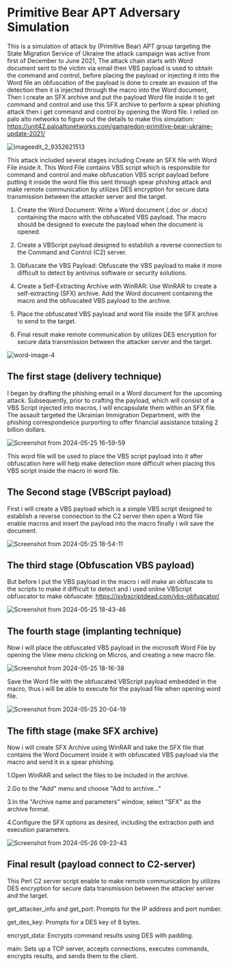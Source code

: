 # Primitive Bear APT Adversary Simulation

This is a simulation of attack by (Primitive Bear) APT group targeting the State Migration Service of Ukraine the attack campaign was active from first of December to June 2021, The attack chain starts with Word document sent to the victim via email then VBS payload is used to obtain the command and control, before placing the payload or injecting it into the Word file an obfuscation of the payload is done to create an evasion of the detection then it is injected through the macro into the Word document, Then i create an SFX archive and put the payload Word file inside it to get command and control and use this SFX archive to perform a spear phishing attack then i get command and control by opening the Word file. I relied on palo alto networks to figure out the details to make this simulation: https://unit42.paloaltonetworks.com/gamaredon-primitive-bear-ukraine-update-2021/


![imageedit_2_9352621513](https://github.com/S3N4T0R-0X0/Primitive-Bear-APT/assets/121706460/a715b1e5-5d3f-48af-a749-7651cb857341)

This attack included several stages including Create an SFX file with Word File inside it. This Word File contains VBS script which is responsible for command and control and make obfuscation VBS script payload before putting it inside the word file this sent through spear phishing attack and make remote communication by utilizes DES encryption for secure data transmission between the attacker server and the target.

1. Create the Word Document: Write a Word document (.doc or .docx) containing the macro with the obfuscated VBS payload. The macro should be designed to execute the payload when the document is opened. 

2. Create a VBScript payload designed to establish a reverse connection to the Command and Control (C2) server.

3. Obfuscate the VBS Payload: Obfuscate the VBS payload to make it more difficult to detect by antivirus software or security solutions.

4. Create a Self-Extracting Archive with WinRAR: Use WinRAR to create a self-extracting (SFX) archive.
Add the Word document containing the macro and the obfuscated VBS payload to the archive.

5. Place the obfuscated VBS payload and word file inside the SFX archive to send to the target.

6. Final result make remote communication by utilizes DES encryption for secure data transmission between the attacker server and the target. 


![word-image-4](https://github.com/S3N4T0R-0X0/Primitive-Bear-APT/assets/121706460/9e4ac08a-9ae5-4b39-ad41-ed9d82cc65b6)

## The first stage (delivery technique)

I began by drafting the phishing email in a Word document for the upcoming attack. Subsequently, prior to crafting the payload, which will consist of a VBS Script injected into macros, I will encapsulate them within an SFX file. The assault targeted the Ukrainian Immigration Department, with the phishing correspondence purporting to offer financial assistance totaling 2 billion dollars.

![Screenshot from 2024-05-25 16-59-59](https://github.com/S3N4T0R-0X0/Primitive-Bear-APT/assets/121706460/44745418-6d38-4bcc-bc42-368227fe63c0)

This word file will be used to place the VBS script payload into it after obfuscation here will help make detection more difficult when placing this VBS script inside the macro in word file.

## The Second stage (VBScript payload)

First i will create a VBS payload which is a simple VBS script designed to establish a reverse connection to the C2 server then open a Word file enable macros and insert the payload into the macro finally i will save the document.

![Screenshot from 2024-05-25 18-54-11](https://github.com/S3N4T0R-0X0/Primitive-Bear-APT/assets/121706460/c6389cb6-2d22-44ec-9bac-bb3db6d153d6)


## The third stage (Obfuscation VBS payload)
But before I put the VBS payload in the macro i will make an obfuscate to the scripts to make it difficult to detect and i used online VBScript obfuscator to make obfuscate: https://isvbscriptdead.com/vbs-obfuscator/


![Screenshot from 2024-05-25 18-43-46](https://github.com/S3N4T0R-0X0/Primitive-Bear-APT/assets/121706460/43336935-c058-4f96-9847-478951c6eccc)


## The fourth stage (implanting technique)

Now i will place the obfuscated VBS payload in the microsoft Word File by opening the View menu clicking on Micros, and creating a new macro file.

![Screenshot from 2024-05-25 18-16-38](https://github.com/S3N4T0R-0X0/Primitive-Bear-APT/assets/121706460/34e0bade-fc71-4646-ba23-cad761920f96)

Save the Word file with the obfuscated VBScript payload embedded in the macro, thus i will be able to execute for the payload file when opening word file.

![Screenshot from 2024-05-25 20-04-19](https://github.com/S3N4T0R-0X0/Primitive-Bear-APT/assets/121706460/5dca0cd3-2ef8-483b-bd38-c1b902c0b5e6)

## The fifth stage (make SFX archive)

Now i will create SFX Archive using WinRAR and take the SFX file that contains the Word Document inside it with obfuscated VBS payload via the macro and send it in a  spear phishing.

1.Open WinRAR and select the files to be included in the archive.

2.Go to the "Add" menu and choose "Add to archive..."

3.In the "Archive name and parameters" window, select "SFX" as the archive format.

4.Configure the SFX options as desired, including the extraction path and execution parameters.



![Screenshot from 2024-05-26 09-23-43](https://github.com/S3N4T0R-0X0/Primitive-Bear-APT/assets/121706460/dafe9156-4b6f-4712-97de-cd2d4734439b)

## Final result (payload connect to C2-server)

This Perl C2 server script enable to make remote communication by utilizes DES encryption for secure data transmission between the attacker server and the target.

get_attacker_info and get_port: Prompts for the IP address and port number.

get_des_key: Prompts for a DES key of 8 bytes.

encrypt_data: Encrypts command results using DES with padding.

main: Sets up a TCP server, accepts connections, executes commands, encrypts results, and sends them to the client.



